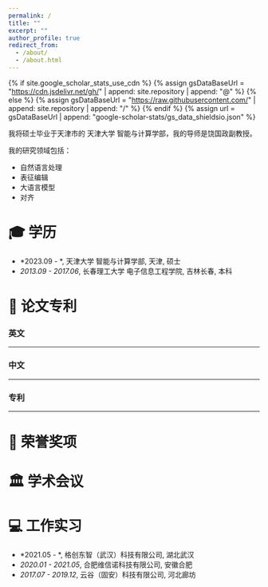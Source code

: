 ```yaml
---
permalink: /
title: ""
excerpt: ""
author_profile: true
redirect_from: 
  - /about/
  - /about.html
---
```


{% if site.google_scholar_stats_use_cdn %}
{% assign gsDataBaseUrl = "https://cdn.jsdelivr.net/gh/" | append: site.repository | append: "@" %}
{% else %}
{% assign gsDataBaseUrl = "https://raw.githubusercontent.com/" | append: site.repository | append: "/" %}
{% endif %}
{% assign url = gsDataBaseUrl | append: "google-scholar-stats/gs_data_shieldsio.json" %}

<span class='anchor' id='about-me'></span>

我将硕士毕业于天津市的 天津大学 智能与计算学部，我的导师是饶国政副教授。

我的研究领域包括：
- 自然语言处理
- 表征编辑
- 大语言模型
- 对齐


<span class='anchor' id='-xl'></span>

# 🎓 学历
- *2023.09 - *, <a href="https://cic.tju.edu.cn/"></a> 天津大学 智能与计算学部, 天津, 硕士 
- *2013.09 - 2017.06*, <a href="https://dx.cust.edu.cn/"></a> 长春理工大学 电子信息工程学院, 吉林长春, 本科
 
<span class='anchor' id='-lwzl'></span>

# 📝 论文专利

### 英文
---


### 中文
---


### 专利
---


<span class='anchor' id='-ryjx'></span>

# 🏅 荣誉奖项


<span class='anchor' id='-xshy'></span>

# 🏛️ 学术会议

<span class='anchor' id='-gzsx'></span>

# 💻 工作实习
- *2021.05 - *, 格创东智（武汉）科技有限公司, 湖北武汉
- *2020.01 - 2021.05*, 合肥维信诺科技有限公司, 安徽合肥
- *2017.07 - 2019.12*, 云谷（固安）科技有限公司, 河北廊坊
